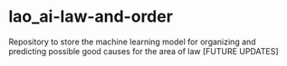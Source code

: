 # lao_ai-law-and-order
Repository to store the machine learning model for organizing and predicting possible good causes for the area of law [FUTURE UPDATES]
